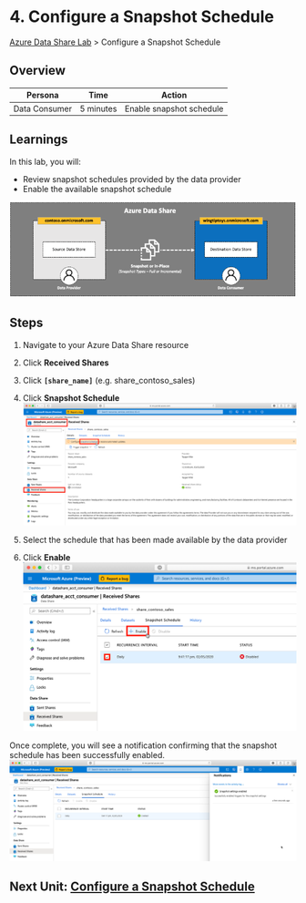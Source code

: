# 4. Configure a Snapshot Schedule

[Azure Data Share Lab](../README.md) > Configure a Snapshot Schedule

## Overview
| Persona | Time | Action |
| -----  | ----- | ----- |
| Data Consumer | 5 minutes | Enable snapshot schedule |

## Learnings
In this lab, you will:
* Review snapshot schedules provided by the data provider
* Enable the available snapshot schedule

![alt text](../images/azure_data_share_data_consumer.png "Azure Data Share - Data Consumer")

## Steps

1. Navigate to your Azure Data Share resource
2. Click **Received Shares**
3. Click **`[share_name]`** (e.g. share_contoso_sales)
4. Click **Snapshot Schedule**
![alt text](../images/azure_data_share_snapshot_schedule.png "Azure Data Share - Snapshot Schedule")

5. Select the schedule that has been made available by the data provider
6. Click **Enable**
![alt text](../images/azure_data_share_received_share_enable_schedule.png "Azure Data Share - Enable Schedule")

Once complete, you will see a notification confirming that the snapshot schedule has been successfully enabled.
![alt text](../images/azure_data_share_received_share_schedule_enabled.png "Azure Data Share - Schedule Enabled")

## Next Unit: [Configure a Snapshot Schedule](../labs/04_configure_snapshot.md)